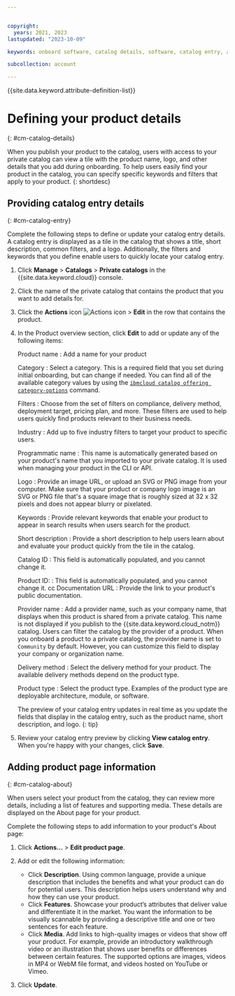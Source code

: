 ```yaml
---


copyright:
  years: 2021, 2023
lastupdated: "2023-10-09"

keywords: onboard software, catalog details, software, catalog entry, about, product page, catalog listing

subcollection: account

---
```


{{site.data.keyword.attribute-definition-list}}

# Defining your product details
{: #cm-catalog-details}

When you publish your product to the catalog, users with access to your private catalog can view a tile with the product name, logo, and other details that you add during onboarding. To help users easily find your product in the catalog, you can specify specific keywords and filters that apply to your product.
{: shortdesc}


## Providing catalog entry details
{: #cm-catalog-entry}

Complete the following steps to define or update your catalog entry details. A catalog entry is displayed as a tile in the catalog that shows a title, short description, common filters, and a logo. Additionally, the filters and keywords that you define enable users to quickly locate your catalog entry.

1. Click **Manage** > **Catalogs** > **Private catalogs** in the {{site.data.keyword.cloud}} console.
1. Click the name of the private catalog that contains the product that you want to add details for.
1. Click the **Actions** icon ![Actions icon](../icons/action-menu-icon.svg "Actions") > **Edit** in the row that contains the product.
1. In the Product overview section, click **Edit** to add or update any of the following items:

   Product name
   :   Add a name for your product

   Category
   :   Select a category. This is a required field that you set during initial onboarding, but can change if needed. You can find all of the available category values by using the [`ibmcloud catalog offering category-options`](/docs/cli?topic=cli-manage-catalogs-plugin#category-options-offering) command.

   Filters
   :   Choose from the set of filters on compliance, delivery method, deployment target, pricing plan, and more. These filters are used to help users quickly find products relevant to their business needs.

   Industry
   :   Add up to five industry filters to target your product to specific users.

   Programmatic name
   :   This name is automatically generated based on your product's name that you imported to your private catalog. It is used when managing your product in the CLI or API.

   Logo
   :   Provide an image URL, or upload an SVG or PNG image from your computer. Make sure that your product or company logo image is an SVG or PNG file that's a square image that is roughly sized at 32 x 32 pixels and does not appear blurry or pixelated.

   Keywords
   :   Provide relevant keywords that enable your product to appear in search results when users search for the product.

   Short description
   :   Provide a short description to help users learn about and evaluate your product quickly from the tile in the catalog.

   Catalog ID
   :   This field is automatically populated, and you cannot change it.

   Product ID:
   :   This field is automatically populated, and you cannot change it.
cc
   Documentation URL
   :   Provide the link to your product's public documentation.

   Provider name
   :   Add a provider name, such as your company name, that displays when this product is shared from a private catalog. This name is not displayed if you publish to the {{site.data.keyword.cloud_notm}} catalog. Users can filter the catalog by the provider of a product. When you onboard a product to a private catalog, the provider name is set to `Community` by default. However, you can customize this field to display your company or organization name.

   Delivery method
   :   Select the delivery method for your product. The available delivery methods depend on the product type.

   Product type
   :   Select the product type. Examples of the product type are deployable architecture, module, or software.

   The preview of your catalog entry updates in real time as you update the fields that display in the catalog entry, such as the product name, short description, and logo.
   {: tip}

1. Review your catalog entry preview by clicking **View catalog entry**. When you're happy with your changes, click **Save**.

## Adding product page information
{: #cm-catalog-about}

When users select your product from the catalog, they can review more details, including a list of features and supporting media. These details are displayed on the About page for your product.

Complete the following steps to add information to your product's About page:

1. Click **Actions...** > **Edit product page**.
1. Add or edit the following information:

   * Click **Description**. Using common language, provide a unique description that includes the benefits and what your product can do for potential users. This description helps users understand why and how they can use your product.
   * Click **Features**. Showcase your product’s attributes that deliver value and differentiate it in the market. You want the information to be visually scannable by providing a descriptive title and one or two sentences for each feature.
   * Click **Media**. Add links to high-quality images or videos that show off your product. For example, provide an introductory walkthrough video or an illustration that shows user benefits or differences between certain features. The supported options are images, videos in MP4 or WebM file format, and videos hosted on YouTube or Vimeo.

1. Click **Update**.
